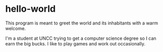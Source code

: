# hello-world
This program is meant to greet the world and its inhabitants with a warm welcome.

I'm a student at UNCC trying to get a computer science degree so I can earn the big bucks. I like to play games and work out occasionally.
